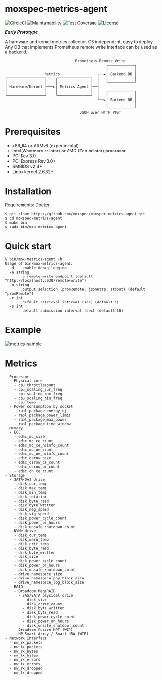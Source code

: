 moxspec-metrics-agent
===

[![CircleCI](https://circleci.com/gh/moxspec/moxspec-metrics-agent.svg?style=shield&circle-token=951127200cfb6aaa6c85939e7344aba39b888bb7)](https://circleci.com/gh/moxspec/moxspec-metrics-agent)
[![Maintainability](https://api.codeclimate.com/v1/badges/aedbc4adcc2ffe91cea1/maintainability)](https://codeclimate.com/github/moxspec/moxspec-metrics-agent/maintainability)
[![Test Coverage](https://api.codeclimate.com/v1/badges/aedbc4adcc2ffe91cea1/test_coverage)](https://codeclimate.com/github/moxspec/moxspec-metrics-agent/test_coverage)
[![License](https://img.shields.io/badge/License-Apache%202.0-blue.svg)](https://opensource.org/licenses/Apache-2.0)

***Early Prototype***

A hardware and kernel metrics collector. OS independent, easy to deploy.   
Any DB that implements Prometheus remote write interface can be used as a backend.

```
                                Prometheus Remote Write
                                              ┌────────────┐
                                              │            │
                  Metrics                 ┌──►│ Backend DB │
┌─────────────────┐    ┌───────────────┐  │   │            │
│                 │    │               │  │   └────────────┘
│ Hardware/Kernel ├───►│ Metrics Agent ├──┤
│                 │    │               │  │   ┌────────────┐
└─────────────────┘    └───────────────┘  │   │            │
                                          └──►│ Backend DB │
                                              │            │
                                              └────────────┘
                                  JSON over HTTP POST
```

# Prerequisites

- x86_64 or ARMv8 (experimental)
- Intel(Westmere or later) or AMD (Zen or later) processor
- PCI Rev 3.0
- PCI Express Rev 3.0+
- SMBIOS v2.4+
- Linux kernel 2.6.32+

# Installation

Requirements: Docker
```
$ git clone https://github.com/moxspec/moxspec-metrics-agent.git
$ cd moxspec-metrics-agent
$ make bin
$ sudo bin/mox-metrics-agent
```

# Quick start

```
% bin/mox-metrics-agent -h
Usage of bin/mox-metrics-agent:
  -d    enable debug logging
  -e string
        a remote-write endpoint (default "http://localhost:3030/remote/write")
  -o string
        output selection (promRemote, jsonHttp, stdout) (default "promRemote")
  -r int
        default retrieval interval (sec) (default 5)
  -s int
        default submission interval (sec) (default 10)
```

# Example

<img alt="metrics-sample" src="https://user-images.githubusercontent.com/44848317/111316332-6797a900-8620-11eb-804e-758917d7fac2.png">

# Metrics

```
- Processor
  - Physical core
    - cpu_throttlecount
    - cpu_scaling_cur_freq
    - cpu_scaling_max_freq
    - cpu_scaling_min_freq
    - cpu_temp
  - Power consumption by socket
    - rapl_package_energy_uj
    - rapl_package_power_limit
    - rapl_package_max_power
    - rapl_package_time_window
- Memory
  - ECC
    - edac_mc_size
    - edac_mc_ce_count
    - edac_mc_ce_noinfo_count
    - edac_mc_ue_count
    - edac_mc_ue_noinfo_count
    - edac_csrow_size
    - edac_csrow_ce_count
    - edac_csrow_ue_count
    - edac_ch_ce_count
- Storage
  - SATA/SAS drive
    - disk_cur_temp
    - disk_max_temp
    - disk_min_temp
    - disk_rotation
    - disk_byte_read
    - disk_byte_written
    - disk_neg_speed
    - disk_sig_speed
    - disk_power_cycle_count
    - disk_power_on_hours
    - disk_unsafe_shutdown_count
  - NVMe drive
    - disk_cur_temp
    - disk_warn_temp
    - disk_crit_temp
    - disk_byte_read
    - disk_byte_written
    - disk_size
    - disk_power_cycle_count
    - disk_power_on_hours
    - disk_unsafe_shutdown_count
    - drive_namespace_size
    - drive_namespace_phy_block_size
    - drive_namespace_log_block_size
  - RAID
    - Broadcom MegaRAID
      - SAS/SATA physical drive
        - disk_size
        - disk_error_count
        - disk_byte_written
        - disk_byte_read
        - disk_power_cycle_count
        - disk_power_on_hours
        - disk_unsafe_shutdown_count
    - Broadcom Fusion MPT (WIP)
    - HP Smart Array / Smart HBA (WIP)
- Network Interface
  - nw_rx_packets
  - nw_tx_packets
  - nw_rx_bytes
  - nw_tx_bytes
  - nw_rx_errors
  - nw_tx_errors
  - nw_rx_dropped
  - nw_tx_dropped
```
